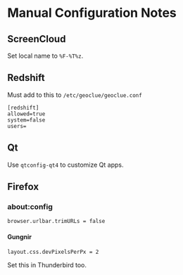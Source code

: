 # Manual Configuration Notes

## ScreenCloud

Set local name to `%F-%T%z`.

## Redshift

Must add to this to `/etc/geoclue/geoclue.conf`

```
[redshift]
allowed=true
system=false
users=
```

## Qt

Use `qtconfig-qt4` to customize Qt apps.

## Firefox

### about:config

```
browser.urlbar.trimURLs = false
```

#### Gungnir

```
layout.css.devPixelsPerPx = 2
```

Set this in Thunderbird too.
